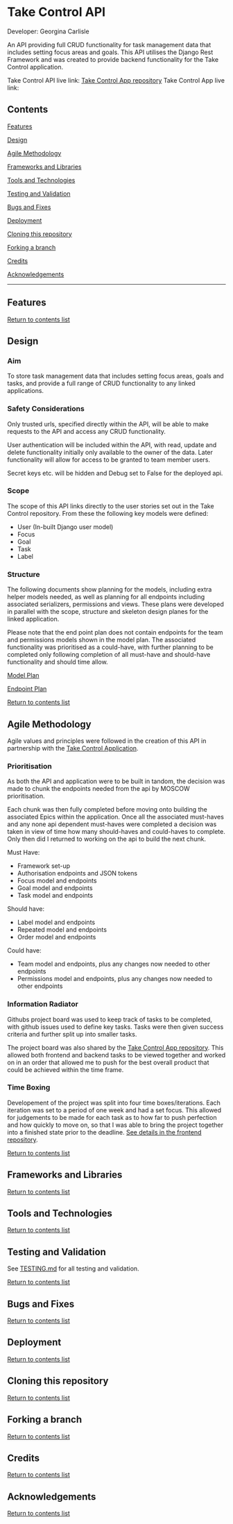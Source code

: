 # Take Control API

Developer: Georgina Carlisle

An API providing full CRUD functionality for task management data that includes setting focus areas and goals. This API utilises the Django Rest Framework and was created to provide backend functionality for the Take Control application.

Take Control API live link:
[Take Control App repository](https://github.com/GeorginaCarlisle/take-control-frontend-app)
Take Control App live link:

## Contents

[Features](#features)

[Design](#design)

[Agile Methodology](#agile-methodology)

[Frameworks and Libraries](#frameworks-and-libraries)

[Tools and Technologies](#tools-and-technologies)

[Testing and Validation](#testing-and-validation)

[Bugs and Fixes](#bugs-and-fixes)

[Deployment](#deployment)

[Cloning this repository](#cloning-this-repository)

[Forking a branch](#forking-a-branch)

[Credits](#credits)

[Acknowledgements](#acknowledgements)

---

## Features

[Return to contents list](#contents)

## Design

### Aim

To store task management data that includes setting focus areas, goals and tasks, and provide a full range of CRUD functionality to any linked applications.

### Safety Considerations

Only trusted urls, specified directly within the API, will be able to make requests to the API and access any CRUD functionality.

User authentication will be included within the API, with read, update and delete functionality initially only available to the owner of the data. Later functionality will allow for access to be granted to team member users.

Secret keys etc. will be hidden and Debug set to False for the deployed api.

### Scope

The scope of this API links directly to the user stories set out in the Take Control repository. From these the following key models were defined:

- User (In-built Django user model)
- Focus
- Goal
- Task
- Label

### Structure

The following documents show planning for the models, including extra helper models needed, as well as planning for all endpoints including associated serializers, permissions and views. These plans were developed in parallel with the scope, structure and skeleton design planes for the linked application.

Please note that the end point plan does not contain endpoints for the team and permissions models shown in the model plan. The associated functionality was prioritised as a could-have, with further planning to be completed only following completion of all must-have and should-have functionality and should time allow.

[Model Plan](documentation/api-model-plan.pdf)

[Endpoint Plan](documentation/api-endpoint-plan.pdf)

[Return to contents list](#contents)

## Agile Methodology

Agile values and principles were followed in the creation of this API in partnership with the [Take Control Application](https://github.com/GeorginaCarlisle/take-control-frontend-app).

### Prioritisation

As both the API and application were to be built in tandom, the decision was made to chunk the endpoints needed from the api by MOSCOW prioritisation.

Each chunk was then fully completed before moving onto building the associated Epics within the application. Once all the associated must-haves and any none api dependent must-haves were completed a decision was taken in view of time how many should-haves and could-haves to complete. Only then did I returned to working on the api to build the next chunk.

Must Have:

- Framework set-up
- Authorisation endpoints and JSON tokens
- Focus model and endpoints
- Goal model and endpoints
- Task model and endpoints

Should have:

- Label model and endpoints
- Repeated model and endpoints
- Order model and endpoints

Could have:

- Team model and endpoints, plus any changes now needed to other endpoints
- Permissions model and endpoints, plus any changes now needed to other endpoints

### Information Radiator

Githubs project board was used to keep track of tasks to be completed, with github issues used to define key tasks. Tasks were then given success criteria and further split up into smaller tasks.

The project board was also shared by the [Take Control App repository](https://github.com/GeorginaCarlisle/take-control-frontend-app). This allowed both frontend and backend tasks to be viewed together and worked on in an order that allowed me to push for the best overall product that could be achieved within the time frame.

### Time Boxing

Developement of the project was split into four time boxes/iterations. Each iteration was set to a period of one week and had a set focus. This allowed for judgements to be made for each task as to how far to push perfection and how quickly to move on, so that I was able to bring the project together into a finished state prior to the deadline. [See details in the frontend repository](https://github.com/GeorginaCarlisle/take-control-frontend-app?tab=readme-ov-file#agile-methodology).

[Return to contents list](#contents)

## Frameworks and Libraries

[Return to contents list](#contents)

## Tools and Technologies

[Return to contents list](#contents)

## Testing and Validation

See [TESTING.md](TESTING.md) for all testing and validation.

[Return to contents list](#contents)

## Bugs and Fixes

[Return to contents list](#contents)

## Deployment

[Return to contents list](#contents)

## Cloning this repository

[Return to contents list](#contents)

## Forking a branch

[Return to contents list](#contents)

## Credits

[Return to contents list](#contents)

## Acknowledgements

[Return to contents list](#contents)
